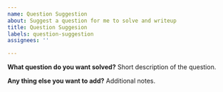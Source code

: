 ```yaml
---
name: Question Suggestion
about: Suggest a question for me to solve and writeup
title: Question Suggesion
labels: question-suggestion
assignees: ''

---
```


**What question do you want solved?**
Short description of the question.

**Any thing else you want to add?**
Additional notes.

